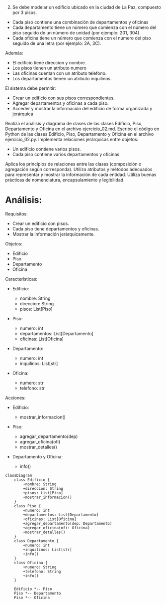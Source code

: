 2. Se debe modelar un edificio ubicado en la ciudad de La Paz, compuesto por 3 pisos.
- Cada piso contiene una combinación de departamentos y oficinas 
- Cada departamento tiene un número que comienza con el número del piso seguido de un número de unidad (por ejemplo: 201, 304). 
- Cada oficina tiene un número que comienza con el número del piso seguido de una letra (por ejemplo: 2A, 3C). 

Además: 
- El edificio tiene direccion y nombre. 
- Los pisos tienen un atributo numero 
- Las oficinas cuentan con un atributo telefono. 
- Los departamentos tienen un atributo inquilinos. 

El sistema debe permitir: 
- Crear un edificio con sus pisos correspondientes. 
- Agregar departamentos y oficinas a cada piso. 
- Acceder y mostrar la información del edificio de forma organizada y jerárquica 

Realiza el análisis y diagrama de clases de las clases Edificio, Piso, Departamento y Oficina en el archivo ejercicio_02.md. 
Escribe el código en Python de las clases Edificio, Piso, Departamento y Oficina en el archivo ejercicio_02.py. 
Implementa relaciones jerárquicas entre objetos: 
- Un edificio contiene varios pisos. 
- Cada piso contiene varios departamentos y oficinas 

Aplica los principios de relaciones entre las clases (composición o agregación según corresponda). 
Utiliza atributos y métodos adecuados para representar y mostrar la información de cada entidad. 
Utiliza buenas prácticas de nomenclatura, encapsulamiento y legibilidad.

# Análisis:

Requisitos:
- Crear un edificio con pisos.
- Cada piso tiene departamentos y oficinas.
- Mostrar la información jerárquicamente.

Objetos:
- Edificio
- Piso
- Departamento
- Oficina

Características:
- Edificio:
    - nombre: String
    - direccion: String
    - pisos: List[Piso]

- Piso:
    - numero: int
    - departamentos: List[Departamento]
    - oficinas: List[Oficina]

- Departamento:
    - numero: int
    - inquilinos: List[str]

- Oficina:
    - numero: str
    - telefono: str

Acciones:

- Edificio:
    - mostrar_informacion()

- Piso:
    - agregar_departamento(dep)
    - agregar_oficina(ofi)
    - mostrar_detalles()

- Departamento y Oficina:
    -   info()

```mermaid
classDiagram
    class Edificio {
        +nombre: String
        +direccion: String
        +pisos: List[Piso]
        +mostrar_informacion()
    }
    class Piso {
        +numero: int
        +departamentos: List[Departamento]
        +oficinas: List[Oficina]
        +agregar_departamento(dep: Departamento)
        +agregar_oficina(ofi: Oficina)
        +mostrar_detalles()
    }
    class Departamento {
        +numero: int
        +inquilinos: List[str]
        +info()
    }
    class Oficina {
        +numero: String
        +telefono: String
        +info()
    }

    Edificio *-- Piso
    Piso *-- Departamento
    Piso *-- Oficina
```